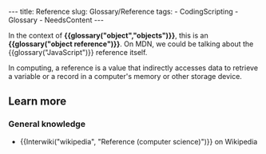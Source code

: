 --- title: Reference slug: Glossary/Reference tags: - CodingScripting - Glossary - NeedsContent ---

In the context of **{{glossary("object","objects")}}**, this is an **{{glossary("object reference")}}**. On MDN, we could be talking about the {{glossary("JavaScript")}} reference itself.

In computing, a reference is a value that indirectly accesses data to retrieve a variable or a record in a computer's memory or other storage device.

Learn more
----------

### General knowledge

-   {{Interwiki("wikipedia", "Reference (computer science)")}} on Wikipedia
